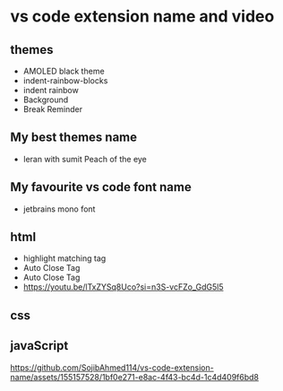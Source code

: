 # vs code extension name and video
## themes
- AMOLED black theme
- indent-rainbow-blocks
- indent rainbow
- Background
- Break Reminder
## My best themes name
- leran with sumit Peach of the eye
## My favourite vs code font name
- jetbrains mono font
## html
- highlight matching tag
- Auto Close Tag
- Auto Close Tag
- https://youtu.be/lTxZYSq8Uco?si=n3S-vcFZo_GdG5l5
## css
## javaScript


https://github.com/SojibAhmed114/vs-code-extension-name/assets/155157528/1bf0e271-e8ac-4f43-bc4d-1c4d409f6bd8

